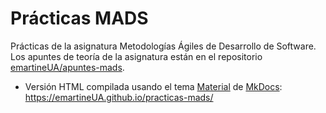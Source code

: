# Prácticas MADS

Prácticas de la asignatura Metodologías Ágiles de Desarrollo de
Software. Los apuntes de teoría de la asignatura están en el
repositorio [emartineUA/apuntes-mads](https://github.com/emartineUA/apuntes-mads).


- Versión HTML compilada usando el tema
[Material](https://squidfunk.github.io/mkdocs-material/) de
[MkDocs](https://www.mkdocs.org): <https://emartineUA.github.io/practicas-mads/>
